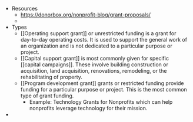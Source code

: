 - Resources
	- https://donorbox.org/nonprofit-blog/grant-proposals/
	-
- Types
	- [[Operating support grant]] or unrestricted funding is a grant for day-to-day operating costs. It is used to support the general work of an organization and is not dedicated to a particular purpose or project.
	- [[Capital support grant]] is most commonly given for specific [[capital campaigns]]. These involve building construction or acquisition, land acquisition, renovations, remodeling, or the rehabilitating of property.
	- [[Program development grant]] grants or restricted funding provide funding for a particular purpose or project. This is the most common type of grant funding.
		- Example: Technology Grants for Nonprofits which can help nonprofits leverage technology for their mission.
-